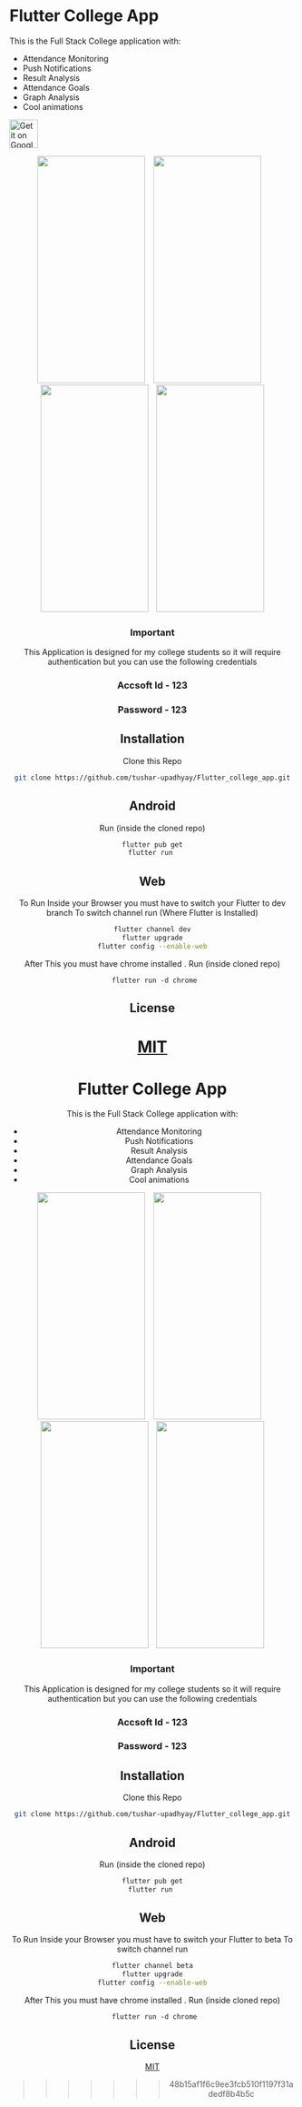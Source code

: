 
# Flutter College App

This is the Full Stack College application with:

 - Attendance Monitoring
 - Push Notifications
 - Result Analysis
 - Attendance Goals
 - Graph Analysis
 - Cool animations
 
<a href='https://play.google.com/store/apps/details?id=com.tushar.lnctattendance&hl=en_IN&pcampaignid=pcampaignidMKT-Other-global-all-co-prtnr-py-PartBadge-Mar2515-1'><img alt='Get it on Google Play' height="50" src='https://play.google.com/intl/en_us/badges/static/images/badges/en_badge_web_generic.png'/></a>
 <div align="center" width="100%">
 <div align="center" width="100%">
   <p align ="center">
    <img  src="https://lh3.googleusercontent.com/flPyv0hdaBP2F7WcEfJ0laH7G3tlXS8rzCsexX1_2h5ge5X-1oRHA7VRnE6wuYpZMK0=w1536-h754-rw"                  width="190" height="400" />
   &ensp; <img src="https://lh3.googleusercontent.com/EeQENFEJRjKh-bUpWf6V_iME9TXMWA3EFnLDP7XZWBVBp2-WV3AVYMe0_guO0wV-0bc=w1536-h754-rw" width="190" height="400"/>
    &ensp; <img src="https://lh3.googleusercontent.com/NWRXRKaBr2sqqXbubd2AAKSZXeHsRzS6IzkGtkN1fipM8qpL99qcFsw9hkrFk2xCFK0=w1536-h754-rw" width="190" height="400" /> 
     &ensp;
    <img  src="https://lh3.googleusercontent.com/oCvkpMb5chZvvb6HU3-7HtBltl9PlfyOTBiuQ8JGaVg-44HUMYu4rGAc2dypDW885w=w1536-h754-rw" width="190" height="400"/>
   </p>
  </div>

### Important

This Application is designed for my college students so it will require authentication but you can use the following credentials <br/>

### Accsoft Id - 123 <br/>

### Password - 123 <br/>

## Installation

Clone this Repo <br/>
```bash
git clone https://github.com/tushar-upadhyay/Flutter_college_app.git
```

## Android
Run  (inside the cloned repo)
```bash
flutter pub get
flutter run 
```

## Web
To Run Inside your Browser you must have to  switch your Flutter  to dev branch
To switch channel run (Where Flutter is Installed)
```bash
flutter channel dev
flutter upgrade
flutter config --enable-web
```
After This you must have chrome installed . Run (inside cloned repo) 
```
 flutter run -d chrome
```

## License
[MIT](https://choosealicense.com/licenses/mit/)
=======

# Flutter College App

This is the Full Stack College application with:

 - Attendance Monitoring
 - Push Notifications
 - Result Analysis
 - Attendance Goals
 - Graph Analysis
 - Cool animations
 <div align="center" width="100%">
   <p align ="center">
    <img  src="https://i.ibb.co/tc3ks47/Screenshot-2020-05-08-11-48-21-644-com-tushar-lnctattendance.jpg"                  width="190" height="400" />
   &ensp; <img src="https://i.ibb.co/gg8J2Ps/Screenshot-2020-05-08-11-45-25-113-com-tushar-lnctattendance.jpg" width="190" height="400"/>
    &ensp; <img src="https://i.ibb.co/hWxkMKG/Screenshot-2020-05-08-11-48-16-779-com-tushar-lnctattendance.jpg" width="190" height="400" /> 
     &ensp;
    <img  src="https://i.ibb.co/54Vr6nf/Screenshot-2020-05-08-11-48-05-595-com-tushar-lnctattendance.jpg" width="190" height="400"/>
   </p>
  </div>

### Important

This Application is designed for my college students so it will require authentication but you can use the following credentials <br/>

### Accsoft Id - 123 <br/>

### Password - 123 <br/>

## Installation

Clone this Repo <br/>
```bash
git clone https://github.com/tushar-upadhyay/Flutter_college_app.git
```

## Android
Run  (inside the cloned repo)
```bash
flutter pub get
flutter run 
```

## Web
To Run Inside your Browser you must have to  switch your Flutter  to beta
To switch channel run 
```bash
flutter channel beta
flutter upgrade
flutter config --enable-web
```
After This you must have chrome installed . Run (inside cloned repo) 
```
 flutter run -d chrome
```

## License
[MIT](https://choosealicense.com/licenses/mit/)
>>>>>>> 48b15af1f6c9ee3fcb510f1197f31adedf8b4b5c
